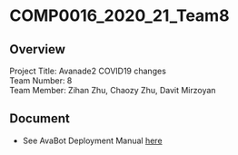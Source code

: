 # COMP0016_2020_21_Team8
## Overview
  Project Title: Avanade2 COVID19 changes</br> 
  Team Number: 8 </br>
  Team Member: Zihan Zhu, Chaozy Zhu, Davit Mirzoyan 
## Document
- See AvaBot Deployment Manual [here](https://github.com/UCLComputerScience/COMP0016_2020_21_Team8/blob/main/AvabotTeam8-src/README.md)
  

